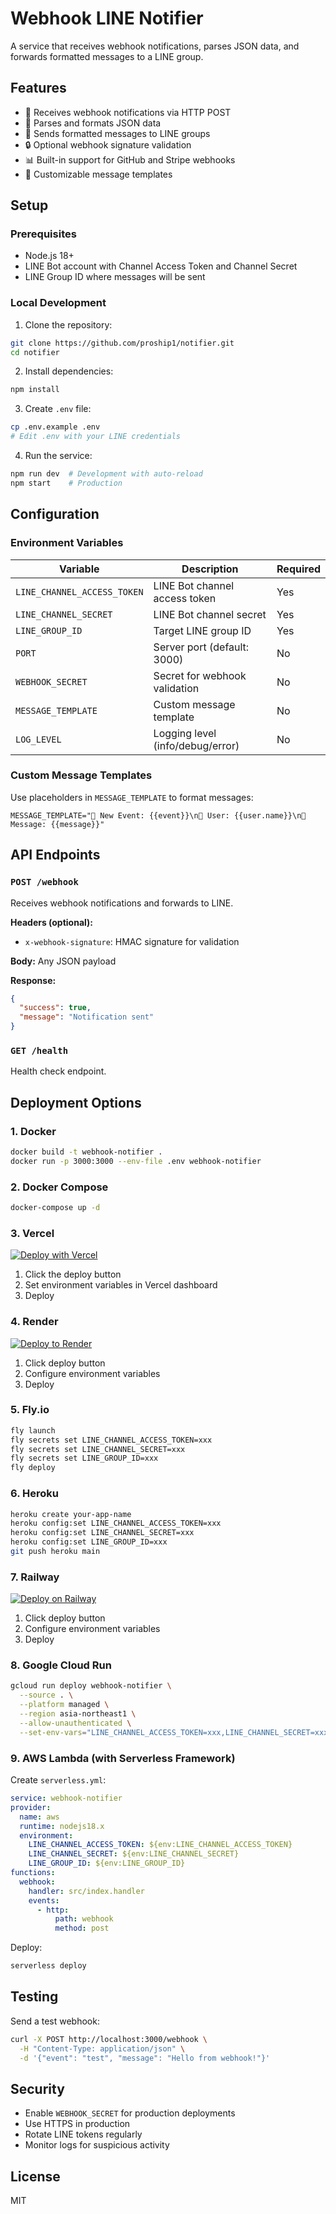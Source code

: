 # Webhook LINE Notifier

A service that receives webhook notifications, parses JSON data, and forwards formatted messages to a LINE group.

## Features

- 🔔 Receives webhook notifications via HTTP POST
- 📝 Parses and formats JSON data
- 💬 Sends formatted messages to LINE groups
- 🔒 Optional webhook signature validation
- 📊 Built-in support for GitHub and Stripe webhooks
- 🎨 Customizable message templates

## Setup

### Prerequisites

- Node.js 18+ 
- LINE Bot account with Channel Access Token and Channel Secret
- LINE Group ID where messages will be sent

### Local Development

1. Clone the repository:
```bash
git clone https://github.com/proship1/notifier.git
cd notifier
```

2. Install dependencies:
```bash
npm install
```

3. Create `.env` file:
```bash
cp .env.example .env
# Edit .env with your LINE credentials
```

4. Run the service:
```bash
npm run dev  # Development with auto-reload
npm start    # Production
```

## Configuration

### Environment Variables

| Variable | Description | Required |
|----------|-------------|----------|
| `LINE_CHANNEL_ACCESS_TOKEN` | LINE Bot channel access token | Yes |
| `LINE_CHANNEL_SECRET` | LINE Bot channel secret | Yes |
| `LINE_GROUP_ID` | Target LINE group ID | Yes |
| `PORT` | Server port (default: 3000) | No |
| `WEBHOOK_SECRET` | Secret for webhook validation | No |
| `MESSAGE_TEMPLATE` | Custom message template | No |
| `LOG_LEVEL` | Logging level (info/debug/error) | No |

### Custom Message Templates

Use placeholders in `MESSAGE_TEMPLATE` to format messages:

```
MESSAGE_TEMPLATE="🔔 New Event: {{event}}\n👤 User: {{user.name}}\n📝 Message: {{message}}"
```

## API Endpoints

### `POST /webhook`
Receives webhook notifications and forwards to LINE.

**Headers (optional):**
- `x-webhook-signature`: HMAC signature for validation

**Body:** Any JSON payload

**Response:**
```json
{
  "success": true,
  "message": "Notification sent"
}
```

### `GET /health`
Health check endpoint.

## Deployment Options

### 1. Docker

```bash
docker build -t webhook-notifier .
docker run -p 3000:3000 --env-file .env webhook-notifier
```

### 2. Docker Compose

```bash
docker-compose up -d
```

### 3. Vercel

[![Deploy with Vercel](https://vercel.com/button)](https://vercel.com/new/clone?repository-url=https://github.com/proship1/notifier)

1. Click the deploy button
2. Set environment variables in Vercel dashboard
3. Deploy

### 4. Render

[![Deploy to Render](https://render.com/images/deploy-to-render-button.svg)](https://render.com/deploy?repo=https://github.com/proship1/notifier)

1. Click deploy button
2. Configure environment variables
3. Deploy

### 5. Fly.io

```bash
fly launch
fly secrets set LINE_CHANNEL_ACCESS_TOKEN=xxx
fly secrets set LINE_CHANNEL_SECRET=xxx
fly secrets set LINE_GROUP_ID=xxx
fly deploy
```

### 6. Heroku

```bash
heroku create your-app-name
heroku config:set LINE_CHANNEL_ACCESS_TOKEN=xxx
heroku config:set LINE_CHANNEL_SECRET=xxx
heroku config:set LINE_GROUP_ID=xxx
git push heroku main
```

### 7. Railway

[![Deploy on Railway](https://railway.app/button.svg)](https://railway.app/template/webhook-notifier)

1. Click deploy button
2. Configure environment variables
3. Deploy

### 8. Google Cloud Run

```bash
gcloud run deploy webhook-notifier \
  --source . \
  --platform managed \
  --region asia-northeast1 \
  --allow-unauthenticated \
  --set-env-vars="LINE_CHANNEL_ACCESS_TOKEN=xxx,LINE_CHANNEL_SECRET=xxx,LINE_GROUP_ID=xxx"
```

### 9. AWS Lambda (with Serverless Framework)

Create `serverless.yml`:
```yaml
service: webhook-notifier
provider:
  name: aws
  runtime: nodejs18.x
  environment:
    LINE_CHANNEL_ACCESS_TOKEN: ${env:LINE_CHANNEL_ACCESS_TOKEN}
    LINE_CHANNEL_SECRET: ${env:LINE_CHANNEL_SECRET}
    LINE_GROUP_ID: ${env:LINE_GROUP_ID}
functions:
  webhook:
    handler: src/index.handler
    events:
      - http:
          path: webhook
          method: post
```

Deploy:
```bash
serverless deploy
```

## Testing

Send a test webhook:

```bash
curl -X POST http://localhost:3000/webhook \
  -H "Content-Type: application/json" \
  -d '{"event": "test", "message": "Hello from webhook!"}'
```

## Security

- Enable `WEBHOOK_SECRET` for production deployments
- Use HTTPS in production
- Rotate LINE tokens regularly
- Monitor logs for suspicious activity

## License

MIT